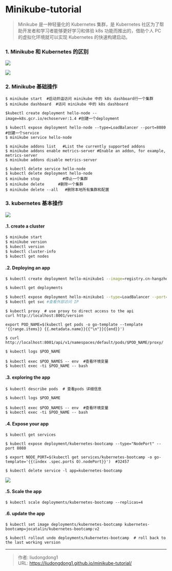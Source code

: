 # Minikube-tutorial


> Minikube 是一种轻量化的 Kubernetes 集群，是 Kubernetes 社区为了帮助开发者和学习者能够更好学习和体验 k8s 功能而推出的，借助个人 PC 的虚拟化环境就可以实现 Kubernetes 的快速构建启动。

### 1. Minikube 和 Kubernetes 的区别

![](https://gitee.com/github-25970295/blogimgv2022/raw/master/16254840-44f55035f12879c9.png)

![](https://gitee.com/github-25970295/blogimgv2022/raw/master/16254840-4bec1f9098962451.png)

### 2. Minikube 基础操作

```shell
$ minikube start  #启动并运访问 minikube 中的 k8s dashboard行一个集群
$ minikube dashboard  #访问 minikube 中的 k8s dashboard

$kubectl create deployment hello-node --image=k8s.gcr.io/echoserver:1.4 #创建一个deployment

$ kubectl expose deployment hello-node --type=LoadBalancer --port=8080  #创建一个service
$ minikube service hello-node

$ minikube addons list   #List the currently supported addons
$ minikube addons enable metrics-server #Enable an addon, for example, metrics-server
$ minikube addons disable metrics-server

$ kubectl delete service hello-node
$ kubectl delete deployment hello-node
$ minikube stop          #停止一个集群
$ minikube delete      #删除一个集群
$ minikube delete --all   #删除本地所有集群和配置
```

### 3. kubernetes 基本操作

![](https://gitee.com/github-25970295/blogimgv2022/raw/master/image-20220504165556289.png)

#### .1. create a cluster

```bash
$ minikube start
$ minikube version
$ kubectl version
$ kubectl cluster-info
$ kubectl get nodes
```

#### .2. Deploying an app

```sh
$ kubectl create deployment hello-minikube1 --image=registry.cn-hangzhou.aliyuncs.com/google_containers/echoserver:1.10

$ kubectl get deployments

$ kubectl expose deployment hello-minikube1 --type=LoadBalancer --port=8080 #创建 LB 服务，将服务暴露出来
$ kubectl get svc #查看外部访问 IP
```

```shell
$ kubectl proxy  # use proxy to direct access to the api
curl http://localhost:8001/version

export POD_NAME=$(kubectl get pods -o go-template --template '{{range.items}} {{.metadata.name}}{{"\n"}}{{end}}')

$ curl http://localhost:8001/api/v1/namespaces/default/pods/$POD_NAME/proxy/

$ kubectl logs $POD_NAME

$ kubectl exec $POD_NAMES -- env  #查看环境变量
$ kubectl exec -ti $POD_NAME -- bash
```

#### .3. exploring the app

```shell
$ kubectl describe pods  # 查看pods 详细信息

$ kubectl logs $POD_NAME

$ kubectl exec $POD_NAMES -- env  #查看环境变量
$ kubectl exec -ti $POD_NAME -- bash
```

#### .4. Expose your app

```shell
$ kubectl get services

$ kubectl expose deployment/kubernetes-bootcamp --type="NodePort" --port 8080

$ export NODE_PORT=$(kubectl get services/kubernetes-bootcamp -o go-template='{{(index .spec.ports O).nodePort}}')  #32457

$ kubectl delete service -l app=kubernetes-bootcamp
```

![](https://gitee.com/github-25970295/blogimgv2022/raw/master/image-20220504181352083.png)

#### .5. Scale the app

```shell
$ kubectl scale deployments/kubernetes-bootcamp --replicas=4
```

#### .6. update the app

```shell
$ kubectl set image deployments/kubernetes-bootcamp kubernetes-bootcamp=jocatalin/kubernetes-bootcamp:v2

$ kubectl rollout undo deployments/kubernetes-bootcamp  # roll back to the last working version
```



---

> 作者: liudongdong1  
> URL: https://liudongdong1.github.io/minikube-tutorial/  

